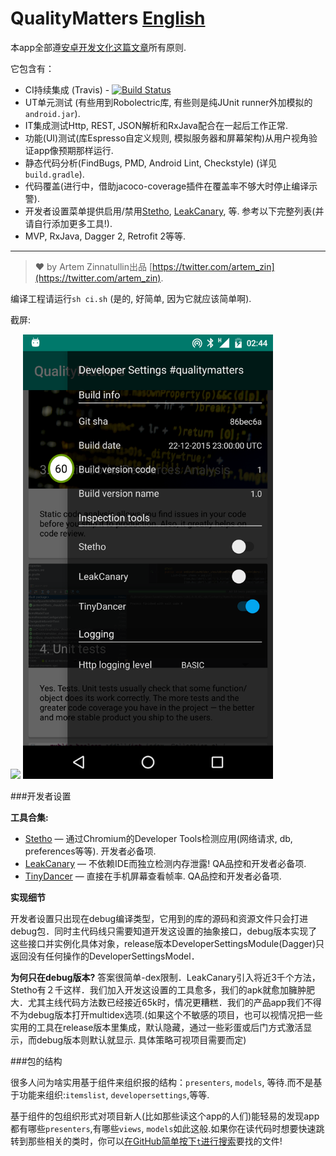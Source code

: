 # QualityMatters [English](https://github.com/AndroidClasses/qualitymatters/blob/master/README.md)

本app全部遵[安卓开发文化这篇文章](http://artemzin.com/blog/android-development-culture-the-document-qualitymatters/)所有原则.

它包含有：

* CI持续集成 (Travis) - [![Build Status](https://travis-ci.org/AndroidClasses/qualitymatters.svg?branch=master)](https://travis-ci.org/AndroidClasses/qualitymatters)
* UT单元测试 (有些用到Robolectric库, 有些则是纯JUnit runner外加模拟的`android.jar`).
* IT集成测试Http, REST, JSON解析和RxJava配合在一起后工作正常.
* 功能(UI)测试(库Espresso自定义规则, 模拟服务器和屏幕架构)从用户视角验证app像预期那样运行.
* 静态代码分析(FindBugs, PMD, Android Lint, Checkstyle) (详见`build.gradle`).
* 代码覆盖(进行中，借助jacoco-coverage插件在覆盖率不够大时停止编译示警).
* 开发者设置菜单提供启用/禁用[Stetho](http://facebook.github.io/stetho/), [LeakCanary](https://github.com/square/leakcanary), 等. 参考以下完整列表(并请自行添加更多工具!).
* MVP, RxJava, Dagger 2, Retrofit 2等等.

---
>❤️ by Artem Zinnatullin出品 [https://twitter.com/artem_zin](https://twitter.com/artem_zin).

编译工程请运行`sh ci.sh` (是的, 好简单, 因为它就应该简单啊).

截屏:

<img src="/site/screenshot1.png" width="400"> <img src="/site/screenshot2.png" width="400">

###开发者设置

**工具合集:**

* [Stetho](http://facebook.github.io/stetho/) — 通过Chromium的Developer Tools检测应用(网络请求, db, preferences等等). 开发者必备项.
* [LeakCanary](https://github.com/square/leakcanary) — 不依赖IDE而独立检测内存泄露! QA品控和开发者必备项.
* [TinyDancer](https://github.com/brianPlummer/TinyDancer) — 直接在手机屏幕查看帧率. QA品控和开发者必备项.

**实现细节**

开发者设置只出现在debug编译类型，它用到的库的源码和资源文件只会打进debug包．同时主代码线只需要知道开发这设置的抽象接口，debug版本实现了这些接口并实例化具体对象，release版本DeveloperSettingsModule(Dagger)只返回没有任何操作的DeveloperSettingsModel．

**为何只在debug版本?**
答案很简单-dex限制．LeakCanary引入将近3千个方法，Stetho有２千这样．我们加入开发这设置的工具愈多，我们的apk就愈加臃肿肥大．尤其主线代码方法数已经接近65k时，情况更糟糕．我们的产品app我们不得不为debug版本打开multidex选项.(如果这个不敏感的项目，也可以视情况把一些实用的工具在release版本里集成，默认隐藏，通过一些彩蛋或后门方式激活显示，而debug版本则默认就显示. 具体策略可视项目需要而定)

###包的结构

很多人问为啥实用基于组件来组织报的结构：`presenters`, `models`, 等待.而不是基于功能来组织:`itemslist`, `developersettings`,等等.

基于组件的包组织形式对项目新人(比如那些读这个app的人们)能轻易的发现app都有哪些`presenters`,有哪些`views`, `models`如此这般.如果你在读代码时想要快速跳转到那些相关的类时，你可以[在GitHub简单按下`t`进行搜索](https://github.com/blog/793-introducing-the-file-finder)要找的文件!
